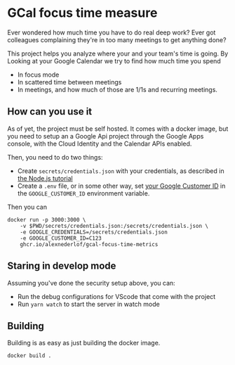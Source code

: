 # GCal focus time measure

Ever wondered how much time you have to do real deep work?
Ever got colleagues complaining they're in too many meetings to get anything done?

This project helps you analyze where your and your team's time is going. By
Looking at your Google Calendar we try to find how much time you spend

- In focus mode
- In scattered time between meetings
- In meetings, and how much of those are 1/1s and recurring meetings.

## How can you use it

As of yet, the project must be self hosted. It comes with a docker image,
but you need to setup an a Google Api project through the Google Apps console,
with the Cloud Identity and the Calendar APIs enabled.

Then, you need to do two things:

- Create `secrets/credentials.json` with your credentials, as described in [the Node.js tutorial](https://developers.google.com/calendar/api/quickstart/nodejs)
- Create a `.env` file, or in some other way, set [your Google Customer ID](https://support.google.com/a/answer/10070793?hl=en) in the `GOOGLE_CUSTOMER_ID` environment variable.

Then you can

```
docker run -p 3000:3000 \
    -v $PWD/secrets/credentials.json:/secrets/credentials.json \
    -e GOOGLE_CREDENTIALS=/secrets/credentials.json
    -e GOOGLE_CUSTOMER_ID=C123
    ghcr.io/alexnederlof/gcal-focus-time-metrics
```

## Staring in develop mode

Assuming you've done the security setup above, you can:

- Run the debug configurations for VScode that come with the project
- Run `yarn watch` to start the server in watch mode

## Building

Building is as easy as just building the docker image.

`docker build .`

